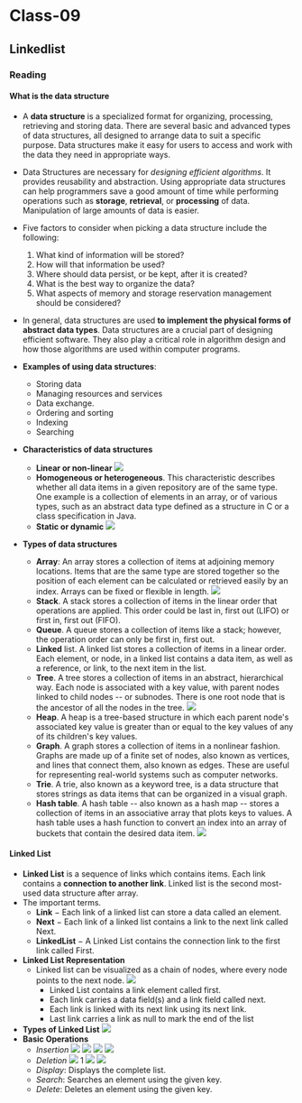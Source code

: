 # Class-09
## Linkedlist
### Reading
#### What is the data structure
- A **data structure** is a specialized format for organizing, processing, retrieving and storing data. There are several basic and advanced types of data structures, all designed to arrange data to suit a specific purpose. Data structures make it easy for users to access and work with the data they need in appropriate ways.

- Data Structures are necessary for *designing efficient algorithms*. It provides reusability and abstraction. Using appropriate data structures can help programmers save a good amount of time while performing operations such as **storage**, **retrieval**, or **processing** of data. Manipulation of large amounts of data is easier.
-  Five factors to consider when picking a data structure include the following:
    1. What kind of information will be stored?
    2. How will that information be used?
    3. Where should data persist, or be kept, after it is created?
    4. What is the best way to organize the data?
    5. What aspects of memory and storage reservation management should be considered?
- In general, data structures are used **to implement the physical forms of abstract data types**. Data structures are a crucial part of designing efficient software. They also play a critical role in algorithm design and how those algorithms are used within computer programs.
- **Examples of using data structures**:
    - Storing data
    - Managing resources and services
    - Data exchange.
    - Ordering and sorting
    - Indexing
    - Searching
- **Characteristics of data structures**
    - **Linear or non-linear**
    ![](https://media.geeksforgeeks.org/wp-content/uploads/20191010170332/Untitled-Diagram-183.png)
    - **Homogeneous or heterogeneous**. 
    This characteristic describes whether all data items in a given repository are of the same type. One example is a collection of elements in an array, or of various types, such as an abstract data type defined as a structure in C or a class specification in Java.
    - **Static or dynamic**
    ![](https://beginnersbook.com/wp-content/uploads/2018/10/DS_Classification.jpg)
- **Types of data structures**
    - **Array**: An array stores a collection of items at adjoining memory locations. Items that are the same type are stored together so the position of each element can be calculated or retrieved easily by an index. Arrays can be fixed or flexible in length.
    ![](https://cdn.ttgtmedia.com/rms/onlineimages/sqlserver-one_dimensional_array_four_elements-f.png)
    - **Stack**. A stack stores a collection of items in the linear order that operations are applied. This order could be last in, first out (LIFO) or first in, first out (FIFO).
    - **Queue**. A queue stores a collection of items like a stack; however, the operation order can only be first in, first out.
    - **Linked** list. A linked list stores a collection of items in a linear order. Each element, or node, in a linked list contains a data item, as well as a reference, or link, to the next item in the list.
    - **Tree**. A tree stores a collection of items in an abstract, hierarchical way. Each node is associated with a key value, with parent nodes linked to child nodes -- or subnodes. There is one root node that is the ancestor of all the nodes in the tree.
    ![](https://cdn.ttgtmedia.com/rms/onlineimages/sqlserver-binary_search_tree-f.png)
    - **Heap**. A heap is a tree-based structure in which each parent node's associated key value is greater than or equal to the key values of any of its children's key values.
    - **Graph**. A graph stores a collection of items in a nonlinear fashion. Graphs are made up of a finite set of nodes, also known as vertices, and lines that connect them, also known as edges. These are useful for representing real-world systems such as computer networks.
    - **Trie**. A trie, also known as a keyword tree, is a data structure that stores strings as data items that can be organized in a visual graph.
    - **Hash table**. A hash table -- also known as a hash map -- stores a collection of items in an associative array that plots keys to values. A hash table uses a hash function to convert an index into an array of buckets that contain the desired data item.
    ![](https://cdn.ttgtmedia.com/rms/onlineimages/sqlserver-hash_table_example-f.png)
#### Linked List
- **Linked List** is a sequence of links which contains items. Each link contains a **connection to another link**. Linked list is the second most-used data structure after array.
- The important terms. 
    - **Link** − Each link of a linked list can store a data called an element.
    - **Next** − Each link of a linked list contains a link to the next link called Next.
    - **LinkedList** − A Linked List contains the connection link to the first link called First.
- **Linked List Representation**
    - Linked list can be visualized as a chain of nodes, where every node points to the next node.
    ![](https://www.tutorialspoint.com/data_structures_algorithms/images/linked_list.jpg)
        - Linked List contains a link element called first.
        - Each link carries a data field(s) and a link field called next.
        - Each link is linked with its next link using its next link.
        - Last link carries a link as null to mark the end of the list
- **Types of Linked List**
![](https://miro.medium.com/max/1400/0*4zUyzf2X2sLWP118.png)
- **Basic Operations**
    - *Insertion*
    ![](https://www.tutorialspoint.com/data_structures_algorithms/images/linked_list_insertion_0.jpg)
    ![](https://www.tutorialspoint.com/data_structures_algorithms/images/linked_list_insertion_1.jpg)
    ![](https://www.tutorialspoint.com/data_structures_algorithms/images/linked_list_insertion_2.jpg)
    ![](https://www.tutorialspoint.com/data_structures_algorithms/images/linked_list_insertion_3.jpg)
    - *Deletion*
    ![](https://www.tutorialspoint.com/data_structures_algorithms/images/linked_list_deletion_0.jpg)
    1[](https://www.tutorialspoint.com/data_structures_algorithms/images/linked_list_deletion_1.jpg)
    ![](https://www.tutorialspoint.com/data_structures_algorithms/images/linked_list_deletion_2.jpg)
    ![](https://www.tutorialspoint.com/data_structures_algorithms/images/linked_list_deletion_3.jpg)
    - *Display*: Displays the complete list.
    - *Search*: Searches an element using the given key.
    - *Delete*: Deletes an element using the given key.